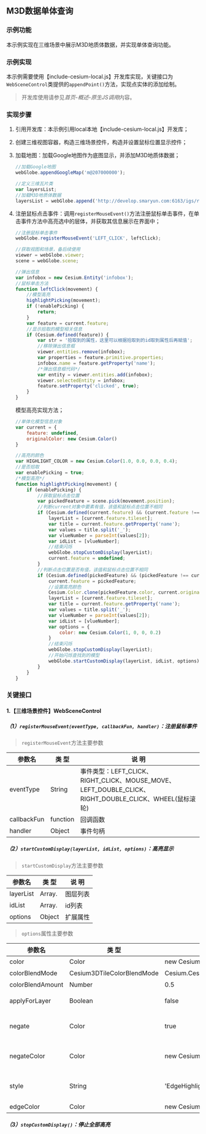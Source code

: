 ## M3D数据单体查询

### 示例功能

本示例实现在三维场景中展示M3D地质体数据，并实现单体查询功能。

### 示例实现

本示例需要使用【include-cesium-local.js】开发库实现，关键接口为`WebSceneControl`类提供的`appendPoint()`方法，实现点实体的添加绘制。

> 开发库使用请参见*首页-概述-原生JS调用*内容。

### 实现步骤

1. 引用开发库：本示例引用local本地【include-cesium-local.js】开发库；

2. 创建三维视图容器，构造三维场景控件，构造并设置鼠标位置显示控件；

3. 加载地图：加载Google地图作为底图显示，并添加M3D地质体数据；

    ``` javascript
    //加载Google地图
    webGlobe.appendGoogleMap('m@207000000');

    //定义三维瓦片类
    var layersList;
    //加载M3D地质体数据
    layersList = webGlobe.append('http://develop.smaryun.com:6163/igs/rest/g3d/M3D', {});
    ```

4. 注册鼠标点击事件：调用`registerMouseEvent()`方法注册鼠标单击事件，在单击事件方法中高亮选中的层体，并获取其信息展示在界面中；

    ``` javascript
    //注册鼠标单击事件
    webGlobe.registerMouseEvent('LEFT_CLICK', leftClick);
    
    //获取视图和场景，备后续使用
    viewer = webGlobe.viewer;
    scene = webGlobe.scene;
    ```

    ``` javascript
    //弹出信息
    var infobox = new Cesium.Entity('infobox');
    //鼠标单击方法
    function leftClick(movement) {
        //模型高亮
        highlightPicking(movement);
        if (!enablePicking) {
            return;
        }
        var feature = current.feature;
        //显示拾取的模型相关信息
        if (Cesium.defined(feature)) {
            var str = '拾取到的属性，这里可以根据拾取到的id取到属性后再赋值';
            //移除弹出信息框
            viewer.entities.remove(infobox);
            var properties = feature.primitive.properties;
            infobox.name = feature.getProperty('name');
            /*弹出信息框代码*/
            var entity = viewer.entities.add(infobox);
            viewer.selectedEntity = infobox;
            feature.setProperty('clicked', true);
        }
    }
    ```

    模型高亮实现方法；

    ``` javascript
    //单体化模型信息对象
    var current = {
        feature: undefined,
        originalColor: new Cesium.Color()
    }

    //高亮的颜色
    var HIGHLIGHT_COLOR = new Cesium.Color(1.0, 0.0, 0.0, 0.4);
    //是否拾取
    var enablePicking = true;
    /*模型高亮*/
    function highlightPicking(movement) {
        if (enablePicking) {
            //获取鼠标点击位置
            var pickedFeature = scene.pick(movement.position);
            //判断current对象中要素有值，该值和鼠标点击位置不相同
            if (Cesium.defined(current.feature) && (current.feature !== pickedFeature)) {
                layerList = [current.feature.tileset];
                var title = current.feature.getProperty('name');
                var values = title.split('_');
                var vlueNumber = parseInt(values[2]);
                var idList = [vlueNumber];
                //结束闪烁
                webGlobe.stopCustomDisplay(layerList);
                current.feature = undefined;
            }
            //判断点击位置是否有值，该值和鼠标点击位置不相同
            if (Cesium.defined(pickedFeature) && (pickedFeature !== current.feature)) {
                current.feature = pickedFeature;
                //设置高亮颜色
                Cesium.Color.clone(pickedFeature.color, current.originalColor);
                layerList = [current.feature.tileset];
                var title = current.feature.getProperty('name');
                var values = title.split('_');
                var vlueNumber = parseInt(values[2]);
                var idList = [vlueNumber];
                var options = {
                    color: new Cesium.Color(1, 0, 0, 0.2)
                }
                //结束闪烁
                webGlobe.stopCustomDisplay(layerList);
                //开始闪烁查找到的模型
                webGlobe.startCustomDisplay(layerList, idList, options);
            }
        }
    }
    ```

### 关键接口

#### 1.【三维场景控件】WebSceneControl

##### （1）`registerMouseEvent(eventType, callbackFun, handler)`：注册鼠标事件

> `registerMouseEvent`方法主要参数

|参数名|类 型|说 明|
|-|-|-|
|eventType|String|事件类型：LEFT_CLICK、RIGHT_CLICK、MOUSE_MOVE、LEFT_DOUBLE_CLICK、RIGHT_DOUBLE_CLICK、WHEEL(鼠标滚轮)|
|callbackFun|function|回调函数|
|handler|Object|事件句柄|

##### （2）`startCustomDisplay(layerList, idList, options)`：高亮显示

> `startCustomDisplay`方法主要参数

|参数名|类 型|说 明|
|-|-|-|
|layerList|Array.<layer>|图层列表|
|idList|Array.<id>|id列表|
|options|Object|扩展属性|

> `options`属性主要参数

|参数名|类 型|默认值|说 明|
|-|-|-|-|
|color|Color|new Cesium.Color(1.0,0,0,0.5)|（可选）高亮颜色|
|colorBlendMode|Cesium3DTileColorBlendMode|Cesium.Cesium3DTileColorBlendMode.HIGHLIGHT|（可选）高亮模式|
|colorBlendAmount|Number|0.5|（可选）混合系数|
|applyForLayer|Boolean|false|（可选）是否应用至图层|
|negate|Color|true|（可选）是否取反 ——意思是除了id列表中的要素应用color|
|negateColor|Color|new Cesium.Color.WHITE|（可选）取反的颜色 只有在negate=true 的时候才起作用|
|style|String|'EdgeHighlight'|（可选）高亮模式//'EdgeHighlight'高亮+描边 'Edge'//描边|
|edgeColor|Color|new Cesium.Color(0, 0, 1,1.0)|（可选）默认红色|

##### （3）`stopCustomDisplay()`：停止全部高亮
